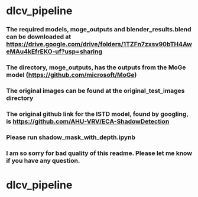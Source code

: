 # dlcv_pipeline

### The required models, moge_outputs and blender_results.blend can be downloaded at https://drive.google.com/drive/folders/1TZFn7zxsv90bTH4AweMAu4kEfrEKO-uf?usp=sharing

### The directory, moge_outputs, has the outputs from the MoGe model (https://github.com/microsoft/MoGe)

### The original images can be found at the original_test_images directory

### The original github link for the ISTD model, found by googling, is https://github.com/AHU-VRV/ECA-ShadowDetection

### Please run shadow_mask_with_depth.ipynb

### I am so sorry for bad quality of this readme. Please let me know if you have any question.
# dlcv_pipeline
